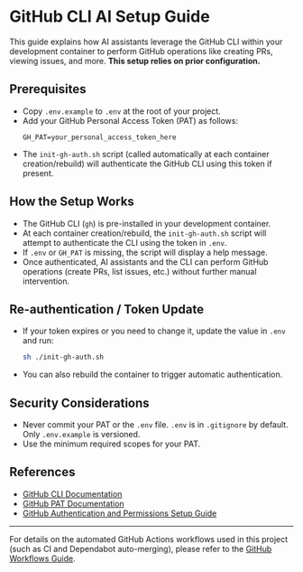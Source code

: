 # GitHub CLI AI Setup Guide

This guide explains how AI assistants leverage the GitHub CLI within your development container to perform GitHub operations like creating PRs, viewing issues, and more. **This setup relies on prior configuration.**

## Prerequisites

- Copy `.env.example` to `.env` at the root of your project.
- Add your GitHub Personal Access Token (PAT) as follows:
  ```
  GH_PAT=your_personal_access_token_here
  ```
- The `init-gh-auth.sh` script (called automatically at each container creation/rebuild) will authenticate the GitHub CLI using this token if present.

## How the Setup Works

- The GitHub CLI (`gh`) is pre-installed in your development container.
- At each container creation/rebuild, the `init-gh-auth.sh` script will attempt to authenticate the CLI using the token in `.env`.
- If `.env` or `GH_PAT` is missing, the script will display a help message.
- Once authenticated, AI assistants and the CLI can perform GitHub operations (create PRs, list issues, etc.) without further manual intervention.

## Re-authentication / Token Update

- If your token expires or you need to change it, update the value in `.env` and run:
  ```sh
  sh ./init-gh-auth.sh
  ```
- You can also rebuild the container to trigger automatic authentication.

## Security Considerations

- Never commit your PAT or the `.env` file. `.env` is in `.gitignore` by default. Only `.env.example` is versioned.
- Use the minimum required scopes for your PAT.

## References

- [GitHub CLI Documentation](https://cli.github.com/manual/)
- [GitHub PAT Documentation](https://docs.github.com/en/authentication/keeping-your-account-and-data-secure/creating-a-personal-access-token)
- [GitHub Authentication and Permissions Setup Guide](./github-permissions-setup.md)

---

For details on the automated GitHub Actions workflows used in this project (such as CI and Dependabot auto-merging), please refer to the [GitHub Workflows Guide](./github-ci-workflows-setup.md).
